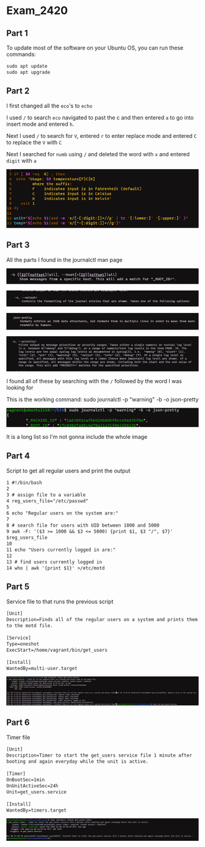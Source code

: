 # Exam_2420

## Part 1

To update most of the software on your Ubuntu OS, you can run these commands:

    sudo apt update
    sudo apt upgrade

## Part 2

I first changed all the `eco`'s to `echo`

I used `/` to search `eco` navigated to past the c and then entered `a` to go into insert mode and entered `h`.

Next I used `/` to search for `V`, entered `r` to enter replace mode and entered `C` to replace the `V` with `C`

Next I searched for `numb` using `/` and deleted the word with `x` and entered `digit` with `a`

![Part 2](./images/part2.png)

## Part 3

All the parts I found in the journalctl man page

![boot](./images/part3_boot.png)

![output](./images/part3_output.png)

![json_pretty](./images/part3_json_pretty.png)

![priority](./images/part3_priority.png)

I found all of these by searching with the `/` followed by the word I was looking for

This is the working command: sudo journalctl -p "warning" -b -o json-pretty

![part3_success](./images/part3_success.png)

It is a long list so I'm not gonna include the whole image

## Part 4

Script to get all regular users and print the output

    1 #!/bin/bash
    2
    3 # assign file to a variable
    4 reg_users_file="/etc/passwd"
    5
    6 echo "Regular users on the system are:"
    7
    8 # search file for users with UID between 1000 and 5000
    9 awk -F: '($3 >= 1000 && $3 <= 5000) {print $1, $3 "/", $7}' $reg_users_file
    10
    11 echo "Users currently logged in are:"
    12
    13 # find users currently logged in
    14 who | awk '{print $1}' >/etc/motd

## Part 5

Service file to that runs the previous script

    [Unit]
    Description=Finds all of the regular users on a system and prints them to the motd file.

    [Service]
    Type=oneshot
    ExecStart=/home/vagrant/bin/get_users

    [Install]
    WantedBy=multi-user.target

![part5_success](./images/part5_success.png)

## Part 6

Timer file

    [Unit]
    Description=Timer to start the get_users service file 1 minute after booting and again everyday while the unit is active.

    [Timer]
    OnBootSec=1min
    OnUnitActiveSec=24h
    Unit=get_users.service

    [Install]
    WantedBy=timers.target

![part6_success](./images/part6_success.png)



